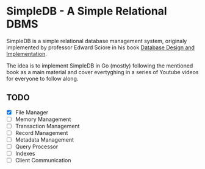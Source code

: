 # SimpleDB - A Simple Relational DBMS

SimpleDB is a simple relational database management system, originaly implemented by professor Edward Sciore in his book [Database Design and Implementation](https://www.amazon.com/Database-Design-Implementation-Data-Centric-Applications/dp/3030338355?crid=2RA77Y7EV2K0Y&dib=eyJ2IjoiMSJ9.7tga9E_bl8msW5-z9Pn4KskH4o0WO2KkFYRElD9-pgM-6gTCxgVaSmvrzN5Gof-0g7dm3DTEw16-XNSN_sn6g8ZUbSQTmS7cIUf_wGekniuqSGczjjmBun7eFozLgslkoZDWnT3tw6XlXKQJrZP84VtdpoHEtdvPrf5NvXmB_PYRT2h41J-3jwiHwPUDljCVeZRzEZd2H7TKPSAeqfbZo_UnX7SJ2qby932MY9zW0Mk.yCb5x2f5hZsfvxZvRy1aCu6CmIqD8T_0weNQSPVx7Tc&dib_tag=se&keywords=Database+Design+and+Implementation&qid=1732711934&s=books&sprefix=database+design+and+implementation,stripbooks-intl-ship,472&sr=1-1).

The idea is to implement SimpleDB in Go (mostly) following the mentioned book as a main material and cover evertyghing in a series of Youtube videos for everyone to follow along.

## TODO

- [x] File Manager
- [ ] Memory Management
- [ ] Transaction Management
- [ ] Record Management
- [ ] Metadata Management
- [ ] Query Processor
- [ ] Indexes
- [ ] Client Communication
